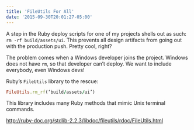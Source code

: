 ```yaml
---
title: 'FileUtils For All'
date: '2015-09-30T20:01:27-05:00'
---
```


A step in the Ruby deploy scripts for one of my projects shells out as such: `rm -rf build/assets/ui`. This prevents all design artifacts from going out with the production push. Pretty cool, right?

The problem comes when a Windows developer joins the project. Windows does not have `rm`, so that developer can’t deploy. We want to include everybody, even Windows devs!

Ruby’s `FileUtils` library to the rescue:

```ruby
FileUtils.rm_rf(‘build/assets/ui’)
```

This library includes many Ruby methods that mimic Unix terminal commands.

http://ruby-doc.org/stdlib-2.2.3/libdoc/fileutils/rdoc/FileUtils.html
